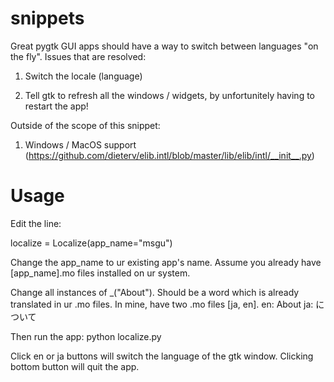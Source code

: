 snippets
========

Great pygtk GUI apps should have a way to switch between languages "on the fly".
Issues that are resolved:

1. Switch the locale (language)

2. Tell gtk to refresh all the windows / widgets, by unfortunitely having to restart the app!

Outside of the scope of this snippet:

1. Windows / MacOS support (https://github.com/dieterv/elib.intl/blob/master/lib/elib/intl/__init__.py)

Usage
========

Edit the line:

localize = Localize(app_name="msgu")

Change the app_name to ur existing app's name. Assume you already have [app_name].mo files installed on ur system.

Change all instances of _("About"). Should be a word which is already translated in ur .mo files.
In mine, have two .mo files [ja, en].
en: About
ja: について

Then run the app:
python localize.py

Click en or ja buttons will switch the language of the gtk window. Clicking bottom button will quit the app.
